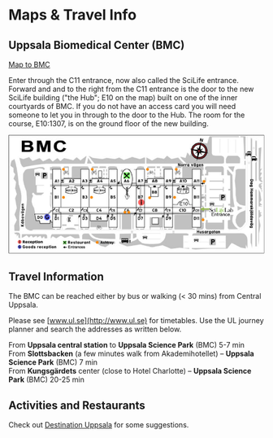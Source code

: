 # Maps & Travel Info

## Uppsala Biomedical Center (BMC)

[Map to BMC](https://goo.gl/maps/YQSdtGx2paD2)

Enter through the C11 entrance, now also called the SciLife entrance. Forward and and to the right 
from the C11 entrance is the door to the new SciLife building ("the Hub"; E10 on the map) built on 
one of the inner courtyards of BMC. If you do not have an access card you will need someone to let 
you in through to the door to the Hub. The room for the course, E10:1307, is on the ground floor of 
the new building.

![Map of LifeLifeLab at Uppsala BMC](files/MapBMCScilife.png)

## Travel Information

The BMC can be reached either by bus or walking (< 30 mins) from Central Uppsala.

Please see [www.ul.se](http://www.ul.se) for timetables. Use the UL journey planner and search the addresses as written below.

From **Uppsala central station** to **Uppsala Science Park** (BMC) 5-7 min  
From **Slottsbacken** (a few minutes walk from Akademihotellet) – **Uppsala Science Park** (BMC) 7 min  
From **Kungsgärdets** center (close to Hotel Charlotte) – **Uppsala Science Park** (BMC) 20-25 min  

## Activities and Restaurants

Check out [Destination Uppsala](http://www.destinationuppsala.se/en/) for some suggestions.